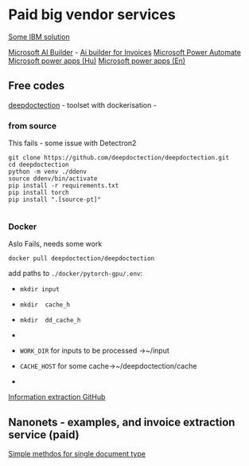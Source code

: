 

# Paid big vendor services

[Some IBM solution](https://www.ibm.com/blog/document-processing/)



[Microsoft AI Builder](https://learn.microsoft.com/en-us/ai-builder/overview) - [Ai builder for Invoices](https://youtu.be/NM1-DaYkHN8?si=cp-pUPUZNWkSLNIQ)
[Microsoft Power Automate](https://www.youtube.com/watch?v=GW5iUV2rRGQ)
[Microsoft power apps (Hu)](https://www.microsoft.com/hu-hu/power-platform/products/power-apps )
[Microsoft power apps (En)](https://www.microsoft.com/en-us/power-platform/products/power-apps)

## Free codes
[deepdoctection](https://github.com/deepdoctection/deepdoctection) - toolset with dockerisation - 

### from source

This fails - some issue with Detectron2

```
git clone https://github.com/deepdoctection/deepdoctection.git
cd deepdoctection
python -m venv ./ddenv
source ddenv/bin/activate
pip install -r requirements.txt
pip install torch
pip install ".[source-pt]"
 
```
### Docker

Aslo Fails, needs some work
```
docker pull deepdoctection/deepdoctection
```
add paths to ```./docker/pytorch-gpu/.env```:
- ```mkdir input```
- ```mkdir  cache_h    ```
- ```mkdir  dd_cache_h    ```
- 
- ```WORK_DIR``` for inputs to be processed ->~/input
   

 - ```CACHE_HOST``` for some cache->~/deepdoctection/cache
 - 


[Information extraction GitHub](https://github.com/aniruddha27/Information-Extraction-using-Python/blob/main/Information%20Extraction%20using%20Python.ipynb)

## Nanonets - examples, and invoice extraction service (paid)

[Simple methdos for single document type](https://nanonets.com/blog/how-to-extract-data-from-invoices-using-python/)


